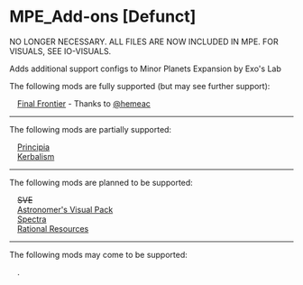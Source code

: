 # MPE_Add-ons [Defunct]
NO LONGER NECESSARY. ALL FILES ARE NOW INCLUDED IN MPE. FOR VISUALS, SEE IO-VISUALS.


Adds additional support configs to Minor Planets Expansion by Exo's Lab

The following mods are fully supported (but may see further support):

 [Final Frontier](https://forum.kerbalspaceprogram.com/index.php?/topic/61065-1100-final-frontier-kerbal-individual-merits-1100-3485/) - Thanks to [@hemeac](https://forum.kerbalspaceprogram.com/index.php?/profile/59783-hemeac/)

***

The following mods are partially supported:

 [Principia](https://forum.kerbalspaceprogram.com/index.php?/topic/162200-wip181-191-principia%E2%80%94version-gallai-released-2020-07-20%E2%80%94n-body-and-extended-body-gravitation-axial-tilt/)  
 [Kerbalism](https://forum.kerbalspaceprogram.com/index.php?/topic/190382-15-19-kerbalism-39/)



***

The following mods are planned to be supported:

 ~~SVE~~  
 [Astronomer's Visual Pack](https://forum.kerbalspaceprogram.com/index.php?/topic/160878-ksp-110-astronomers-visual-pack-beyond-v405-july-19th-2020/)  
 [Spectra](https://forum.kerbalspaceprogram.com/index.php?/topic/159443-110-spectra-visual-compilation-140-jewel-ckan-force-1819-2nd-july-2020/)  
 [Rational Resources](https://forum.kerbalspaceprogram.com/index.php?/topic/184875-rational-resources-v170-july-03-2020/)


***

The following mods may come to be supported:

 .
